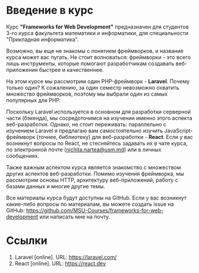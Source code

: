 # Введение в курс

Курс **"Frameworks for Web Development"** предназначен для студентов 3-го курса факультета математики и информатики, для специальности "Прикладная информатика".

Возможно, вы еще не знакомы с понятием фреймворков, и название курса может вас пугать. Не стоит волноваться: фреймворки - это всего лишь инструменты, которые помогают разработчикам создавать веб-приложения быстрее и качественнее.

На этом курсе мы рассмотрим один PHP-фреймворк - **Laravel**. Почему только один? К сожалению, за один семестр невозможно охватить множество фреймворков, поэтому мы выбрали один из самых популярных для PHP.

Поскольку Laravel используется в основном для разработки серверной части (бэкенда), мы сосредоточимся на изучении именно этого аспекта веб-разработки. Однако, не стоит переживать: параллельно с изучением Laravel я предлагаю вам самостоятельно изучить JavaScript-фреймворк (точнее, библиотеку) для веб-разработки - **React**. Если у вас возникнут вопросы по React, не стесняйтесь задавать их в чате курса, по электронной почте ([nichita.nartea@usm.md](mailto:nichita.nartea@usm.md)) или в личных сообщениях.

Также важным аспектом курса является знакомство с множеством других аспектов веб-разработки. Помимо изучения фреймворка, мы рассмотрим основы HTTP, архитектуру веб-приложений, работу с базами данных и многие другие темы.

Все материалы курса будут доступны на GitHub. Если у вас возникнут какие-либо вопросы по материалам, вы можете создать issue на GitHub: https://github.com/MSU-Courses/frameworks-for-web-development или написать мне на почту.

# Ссылки

1. Laravel [online]. URL: https://laravel.com/
2. React [online]. URL: https://react.dev
